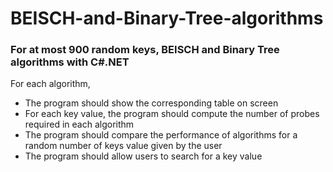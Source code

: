 # BEISCH-and-Binary-Tree-algorithms
### For at most 900 random keys, BEISCH and Binary Tree algorithms with C#.NET <br/>
For each algorithm,<br/>
- The program should show the corresponding table on screen 
- For each key value, the program should compute the number of probes required in each algorithm 
- The program should compare the performance of algorithms for a random number of keys value given by the user 
- The program should allow users to search for a key value
